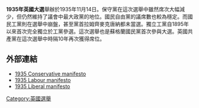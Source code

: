 **1935年英國大選**舉辦於1935年11月14日。保守黨在這次選舉中雖然席次大幅減少，但仍然維持了議會中最大政黨的地位。國民自由黨的議席數也較為穩定。而國民工黨則在選舉中崩盤，甚至黨首拉姆齊麥克唐納都未當選。獨立工黨自1895年以來首次完全獨立於工黨參選。這次選舉也是蘇格蘭國民黨首次參與大選。英國共產黨在這次選舉中時隔10年再次獲得席位。

## 外部連結

  - [1935 Conservative
    manifesto](http://www.conservativemanifesto.com/1935/1935-conservative-manifesto.shtml)
  - [1935 Labour
    manifesto](https://web.archive.org/web/20031204211301/http://www.labour-party.org.uk/manifestos/1935/1935-labour-manifesto.shtml)
  - [1935 Liberal
    manifesto](http://www.libdemmanifesto.com/1935/1935-liberal-manifesto.shtml)

[Category:英國選舉](https://zh.wikipedia.org/wiki/Category:英國選舉 "wikilink")